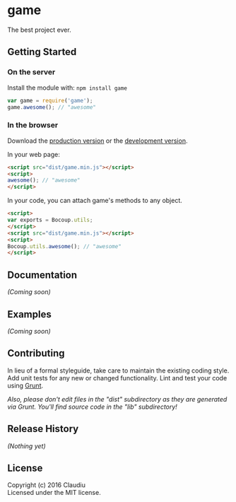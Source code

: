 # game

The best project ever.

## Getting Started
### On the server
Install the module with: `npm install game`

```javascript
var game = require('game');
game.awesome(); // "awesome"
```

### In the browser
Download the [production version][min] or the [development version][max].

[min]: https://raw.github.com/Hisoka-1/frogjumper/master/dist/game.min.js
[max]: https://raw.github.com/Hisoka-1/frogjumper/master/dist/game.js

In your web page:

```html
<script src="dist/game.min.js"></script>
<script>
awesome(); // "awesome"
</script>
```

In your code, you can attach game's methods to any object.

```html
<script>
var exports = Bocoup.utils;
</script>
<script src="dist/game.min.js"></script>
<script>
Bocoup.utils.awesome(); // "awesome"
</script>
```

## Documentation
_(Coming soon)_

## Examples
_(Coming soon)_

## Contributing
In lieu of a formal styleguide, take care to maintain the existing coding style. Add unit tests for any new or changed functionality. Lint and test your code using [Grunt](http://gruntjs.com/).

_Also, please don't edit files in the "dist" subdirectory as they are generated via Grunt. You'll find source code in the "lib" subdirectory!_

## Release History
_(Nothing yet)_

## License
Copyright (c) 2016 Claudiu  
Licensed under the MIT license.
